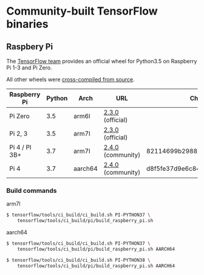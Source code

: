 # Community-built TensorFlow binaries


## Raspbery Pi

The [TensorFlow team](https://www.tensorflow.org/install/pip) provides an official wheel for Python3.5 on Raspberry Pi 1-3 and Pi Zero. 

All other wheels were [cross-compiled from source](https://www.tensorflow.org/install/source_rpi).


| Raspberry Pi | Python | Arch    | URL                                                                                                                                     | Checksum                         |
|--------------|--------|---------|-----------------------------------------------------------------------------------------------------------------------------------------|----------------------------------|
| Pi Zero      | 3.5    | arm6l   | [2.3.0](https://storage.googleapis.com/tensorflow/raspberrypi/tensorflow-2.3.0-cp35-none-linux_armv6l.whl) (official)                             |                                  |
| Pi 2, 3      | 3.5    | arm7l   | [2.3.0](https://storage.googleapis.com/tensorflow/raspberrypi/tensorflow-2.3.0-cp35-none-linux_armv7l.whl) (official)                             |                                  |
| Pi 4 / PI 3B+| 3.7    | arm7l   | [2.4.0](https://github.com/bitsy-ai/tensorflow-arm-bin/releases/download/v2.4.0/tensorflow-2.4.0-cp37-none-linux_armv7l.whl) (community) | 82114699b2988acd75bfc06ef62fafa6  |
| Pi 4         | 3.7    | aarch64 | [2.4.0](https://github.com/bitsy-ai/tensorflow-arm-bin/releases/download/v2.4.0/tensorflow-2.4.0-cp37-none-linux_aarch64.whl) (community) | d8f5fe37d9e6c84c04b7862a77bc9567  |
### Build commands

arm7l
```bash
$ tensorflow/tools/ci_build/ci_build.sh PI-PYTHON37 \
    tensorflow/tools/ci_build/pi/build_raspberry_pi.sh
```

aarch64
```bash
$ tensorflow/tools/ci_build/ci_build.sh PI-PYTHON37 \
    tensorflow/tools/ci_build/pi/build_raspberry_pi.sh AARCH64
```

```bash
$ tensorflow/tools/ci_build/ci_build.sh PI-PYTHON38 \
    tensorflow/tools/ci_build/pi/build_raspberry_pi.sh AARCH64
```
